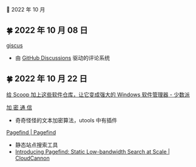 🍉 2022 年 10 月


## 🍀 2022 年 10 月 08 日

  
 [giscus](https://giscus.app/zh-CN )  
  - 由 [GitHub Discussions](https://docs.github.com/en/discussions) 驱动的评论系统  
  




## 🍀 2022 年 10 月 22 日

 [给 Scoop 加上这些软件仓库，让它变成强大的 Windows 软件管理器 - 少数派](https://sspai.com/post/52710)  
  
  
 [加 密 通 信](https://jiamitongxin.dovahkiin.top/ )  
  - 奇奇怪怪的文本加密算法，utools 中有插件  
  
 [Pagefind | Pagefind](https://pagefind.app/ )  
  - 静态站点搜索工具  
  - [Introducing Pagefind: Static Low-bandwidth Search at Scale | CloudCannon](https://cloudcannon.com/blog/introducing-pagefind/ )  
  
  


